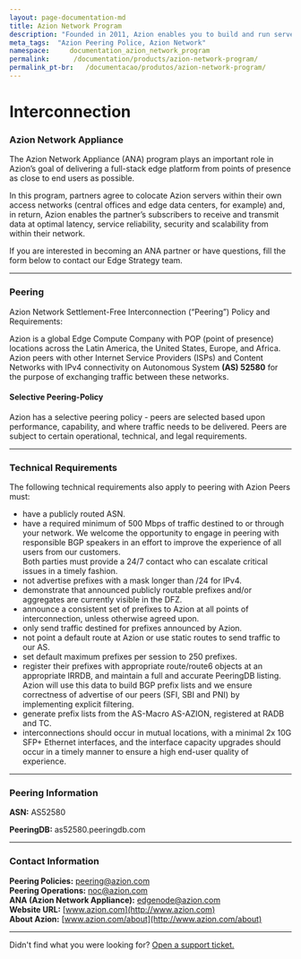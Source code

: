 ```yaml
---
layout: page-documentation-md
title: Azion Network Program
description: "Founded in 2011, Azion enables you to build and run serverless applications at the edge of the network or your own premisses, closer to users and devices."
meta_tags:  "Azion Peering Police, Azion Network"
namespace:     documentation_azion_network_program
permalink:      /documentation/products/azion-network-program/
permalink_pt-br:   /documentacao/produtos/azion-network-program/
---
```


# Interconnection

### Azion Network Appliance

The Azion Network Appliance (ANA) program plays an important role in Azion’s goal of delivering a full-stack edge platform from points of presence as close to end users as possible. 

In this program, partners agree to colocate Azion servers within their own access networks (central offices and edge data centers, for example) and, in return, Azion enables the partner’s subscribers to receive and transmit data at optimal latency, service reliability, security and scalability from within their network.

If you are interested in becoming an ANA partner or have questions, fill the form below to contact our Edge Strategy team.

------

### Peering

Azion Network Settlement-Free Interconnection (“Peering”) Policy and Requirements:

Azion is a global Edge Compute Company with POP (point of presence) locations across the Latin America, the United States, Europe, and Africa. Azion peers with other Internet Service Providers (ISPs) and Content Networks with IPv4 connectivity on Autonomous System **(AS) 52580** for the purpose of exchanging traffic between these networks.

#### Selective Peering-Policy

Azion has a selective peering policy - peers are selected based upon performance, capability, and where traffic needs to be delivered. Peers are subject to certain operational, technical, and legal requirements.

---

### Technical Requirements

The following technical requirements also apply to peering with Azion Peers must:


* have a publicly routed ASN.
* have a required minimum of 500 Mbps of traffic destined to or through your network. We welcome the opportunity to engage in peering with responsible BGP speakers in an effort to improve the experience of all users from our customers.<br>Both parties must provide a 24/7 contact who can escalate critical issues in a timely fashion.
* not advertise prefixes with a mask longer than /24 for IPv4.
* demonstrate that announced publicly routable prefixes and/or aggregates are currently visible in the DFZ.
* announce a consistent set of prefixes to Azion at all points of interconnection, unless otherwise agreed upon.
* only send traffic destined for prefixes announced by Azion.
* not point a default route at Azion or use static routes to send traffic to our AS.
* set default maximum prefixes per session to 250 prefixes.
* register their prefixes with appropriate route/route6 objects at an appropriate IRRDB, and maintain a full and accurate PeeringDB listing. Azion will use this data to build BGP prefix lists and we ensure correctness of advertise of our peers (SFI, SBI and PNI) by implementing explicit filtering.
* generate prefix lists from the AS-Macro AS-AZION, registered at RADB and TC.
* interconnections should occur in mutual locations, with a minimal 2x 10G SFP+ Ethernet interfaces, and the interface capacity upgrades should occur in a timely manner to ensure a high end-user quality of experience.

---

### Peering Information

**ASN:** AS52580

**PeeringDB:** as52580.peeringdb.com

---

### Contact Information

**Peering Policies:** [peering@azion.com](mailto:peering@azion.com) <br> **Peering Operations:** [noc@azion.com](mailto:noc@azion.com) <br> **ANA (Azion Network Appliance):** [edgenode@azion.com](mailto:edgenode@azion.com) <br> **Website URL:** [www.azion.com](http://www.azion.com) <br> **About Azion:** [www.azion.com/about](http://www.azion.com/about)

---

Didn't find what you were looking for? [Open a support ticket.](https://tickets.azion.com/)
